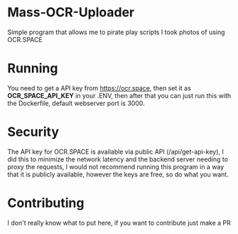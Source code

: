 # Mass-OCR-Uploader
Simple program that allows me to pirate play scripts I took photos of using OCR.SPACE

# Running
You need to get a API key from https://ocr.space, then set it as **OCR_SPACE_API_KEY** in your .ENV, then after that you can just run this
with the Dockerfile, default webserver port is 3000.

# Security
The API key for OCR.SPACE is available via public API (/api/get-api-key), I did this to minimize the network latency and the backend server needing
to proxy the requests, I would not recommend running this program in a way that it is publicly available, however the keys are free, so do what you want.

# Contributing
I don't really know what to put here, if you want to contribute just make a PR